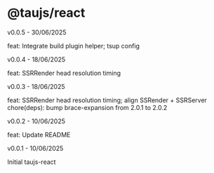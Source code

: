 # @taujs/react

v0.0.5 - 30/06/2025

feat: Integrate build plugin helper; tsup config

v0.0.4 - 18/06/2025

feat: SSRRender head resolution timing

v0.0.3 - 18/06/2025

feat: SSRRender head resolution timing; align SSRender + SSRServer
chore(deps): bump brace-expansion from 2.0.1 to 2.0.2

v0.0.2 - 10/06/2025

feat: Update README

v0.0.1 - 10/06/2025

Initial taujs-react
